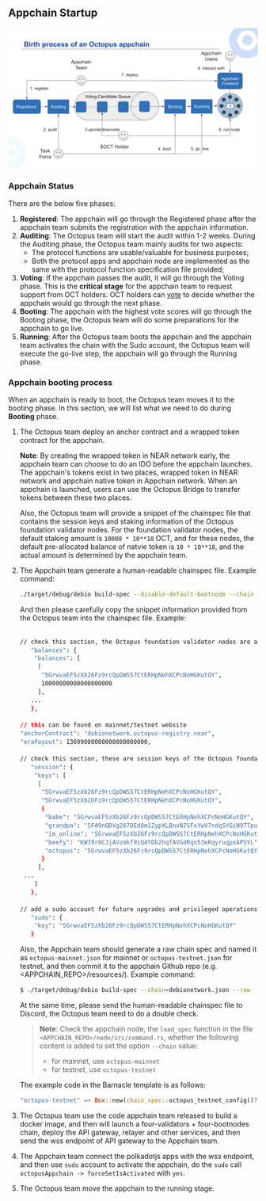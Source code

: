 ## Appchain Startup

![Appchain_Pipeline](./appchain_pipeline.png)

### Appchain Status

There are the below five phases:

1. **Registered**: The appchain will go through the Registered phase after the appchain team submits the registration with the appchain information.
2. **Auditing**: The Octopus team will start the audit within 1-2 weeks. During the Auditing phase, the Octopus team mainly audits for two aspects:
    * The protocol functions are usable/valuable for business purposes;
    * Both the protocol apps and appchain node are implemented as the same with the protocol function specification file provided;
3. **Voting**: If the appchain passes the audit, it will go through the Voting phase. This is the **critical stage** for the appchain team to request support from OCT holders. OCT holders can [vote](./voting-appchain.md) to decide whether the appchain would go through the next phase.
4. **Booting**: The appchain with the highest vote scores will go through the Booting phase, the Octopus team will do some preparations for the appchain to go live.
5. **Running**: After the Octopus team boots the appchain and the appchain team activates the chain with the Sudo account,  the Octopus team will execute the go-live step, the appchain will go through the Running phase.

### Appchain booting process

When an appchain is ready to boot, the Octopus team moves it to the booting phase. In this section, we will list what we need to do during **Booting** phase.

1. The Octopus team deploy an anchor contract and a wrapped token contract for the appchain.

    **Note**: By creating the wrapped token in NEAR network early, the appchain team can choose to do an IDO before the appchain launches. The appchain's tokens exist in two places, wrapped token in NEAR network and appchain native token in Appchain network. When an appchain is launched, users can use the Octopus Bridge to transfer tokens between these two places.

    Also, the Octopus team will provide a snippet of the chainspec file that contains the session keys and staking information of the Octopus foundation validator nodes. For the foundation validator nodes, the default staking amount is `10000 * 10**18` OCT, and for these nodes, the default pre-allocated balance of natvie token is `10 * 10**18`, and the actual amount is determined by the appchain team.

2. The Appchain team generate a human-readable chainspec file. Example command:

   ```bash
   ./target/debug/debio build-spec --disable-default-bootnode --chain dev > debionetwork.json
   ```

   And then please carefully copy the snippet information provided from the Octopus team into the chainspec file. Example:

   ```bash
   
   // check this section, the Octopus foundation validator nodes are allocated a small balance to cover transaction fees (for example, 10 $DBIO)
      "balances": {
       "balances": [
        [
         "5GrwvaEF5zXb26Fz9rcQpDWS57CtERHpNehXCPcNoHGKutQY",
         10000000000000000000
        ],
      ...
      },
      
   // this can be found on mainnet/testnet website   
   "anchorContract": "debionetwork.octopus-registry.near", 
   "eraPayout": 13699000000000000000000,
   
   // check this section, these are session keys of the Octopus foundation validator nodes
      "session": {
       "keys": [
        [
         "5GrwvaEF5zXb26Fz9rcQpDWS57CtERHpNehXCPcNoHGKutQY", 
         "5GrwvaEF5zXb26Fz9rcQpDWS57CtERHpNehXCPcNoHGKutQY", 
         {
          "babe": "5GrwvaEF5zXb26Fz9rcQpDWS57CtERHpNehXCPcNoHGKutQY", 
          "grandpa": "5FA9nQDVg267DEd8m1ZypXLBnvN7SFxYwV7ndqSYGiN9TTpu", 
          "im_online": "5GrwvaEF5zXb26Fz9rcQpDWS57CtERHpNehXCPcNoHGKutQY", 
          "beefy": "KW39r9CJjAVzmkf9zQ4YDb2hqfAVGdRqn53eRqyruqpxAP5YL", 
          "octopus": "5GrwvaEF5zXb26Fz9rcQpDWS57CtERHpNehXCPcNoHGKutQY" 
         }
        ],
    ...
       ]
      },
   
   // add a sudo account for future upgrades and privileged operations.(Don’t forget to add some balance to this account as well.)
      "sudo": {
       "key": "5GrwvaEF5zXb26Fz9rcQpDWS57CtERHpNehXCPcNoHGKutQY"
      }
   ```

    Also, the Appchain team should generate a raw chain spec and named it as `octopus-mainnet.json` for mainnet or `octopus-testnet.json` for testnet, and then commit it to the appchain Github repo (e.g. <APPCHAIN_REPO>/resources/). Example command:

    ```bash
    $ ./target/debug/debio build-spec --chain=debionetwork.json --raw  > octopus-testnet.json
    ```

    At the same time, please send the human-readable chainspec file to Discord, the Octopus team need to do a double check.

   > **Note**: Check the appchain node, the `load_spec` function in the file `<APPCHAIN_REPO>/node/src/command.rs`, whether the following content is added to set the option `--chain` value:
    > * for mainnet, use `octopus-mainnet`
    > * for testnet, use `octopus-testnet`

   The example code in the Barnacle template is as follows:
   
    ```Rust
    "octopus-testnet" => Box::new(chain_spec::octopus_testnet_config()?),
    ```    

3. The Octopus team use the code appchain team released to build a docker image, and then will launch a four-validators + four-bootnodes chain, deploy the API gateway, relayer and other services, and then send the wss endpoint of API gateway to the Appchain team.

4. The Appchain team connect the polkadotjs apps with the wss endpoint, and then use `sudo` account to activate the appchain, do the `sudo` call `octopusAppchain -> forceSetIsActivated` with `yes`.

5. The Octopus team move the appchain to the running stage.